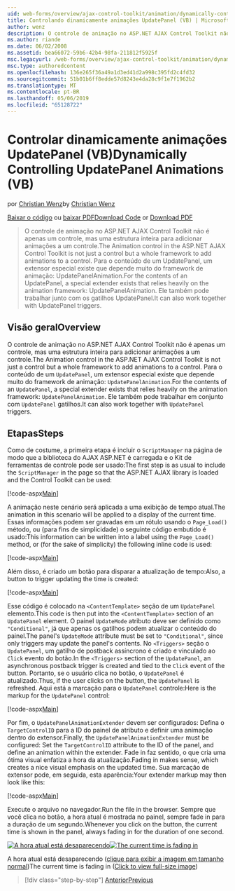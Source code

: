 ```yaml
---
uid: web-forms/overview/ajax-control-toolkit/animation/dynamically-controlling-updatepanel-animations-vb
title: Controlando dinamicamente animações UpdatePanel (VB) | Microsoft Docs
author: wenz
description: O controle de animação no ASP.NET AJAX Control Toolkit não é apenas um controle, mas uma estrutura inteira para adicionar animações a um controle. Para o conteúdo de um...
ms.author: riande
ms.date: 06/02/2008
ms.assetid: bea66072-59b6-42b4-98fa-211812f5925f
msc.legacyurl: /web-forms/overview/ajax-control-toolkit/animation/dynamically-controlling-updatepanel-animations-vb
msc.type: authoredcontent
ms.openlocfilehash: 136e265f36a49a1d3ed41d2a998c395fd2c4fd32
ms.sourcegitcommit: 51b01b6ff8edde57d8243e4da28c9f1e7f1962b2
ms.translationtype: MT
ms.contentlocale: pt-BR
ms.lasthandoff: 05/06/2019
ms.locfileid: "65128722"
---
```

# <a name="dynamically-controlling-updatepanel-animations-vb"></a><span data-ttu-id="6f6aa-104">Controlar dinamicamente animações UpdatePanel (VB)</span><span class="sxs-lookup"><span data-stu-id="6f6aa-104">Dynamically Controlling UpdatePanel Animations (VB)</span></span>

<span data-ttu-id="6f6aa-105">por [Christian Wenz](https://github.com/wenz)</span><span class="sxs-lookup"><span data-stu-id="6f6aa-105">by [Christian Wenz](https://github.com/wenz)</span></span>

<span data-ttu-id="6f6aa-106">[Baixar o código](http://download.microsoft.com/download/9/3/f/93f8daea-bebd-4821-833b-95205389c7d0/UpdatePanelAnimation2.vb.zip) ou [baixar PDF](http://download.microsoft.com/download/b/6/a/b6ae89ee-df69-4c87-9bfb-ad1eb2b23373/updatepanelanimation2VB.pdf)</span><span class="sxs-lookup"><span data-stu-id="6f6aa-106">[Download Code](http://download.microsoft.com/download/9/3/f/93f8daea-bebd-4821-833b-95205389c7d0/UpdatePanelAnimation2.vb.zip) or [Download PDF](http://download.microsoft.com/download/b/6/a/b6ae89ee-df69-4c87-9bfb-ad1eb2b23373/updatepanelanimation2VB.pdf)</span></span>

> <span data-ttu-id="6f6aa-107">O controle de animação no ASP.NET AJAX Control Toolkit não é apenas um controle, mas uma estrutura inteira para adicionar animações a um controle.</span><span class="sxs-lookup"><span data-stu-id="6f6aa-107">The Animation control in the ASP.NET AJAX Control Toolkit is not just a control but a whole framework to add animations to a control.</span></span> <span data-ttu-id="6f6aa-108">Para o conteúdo de um UpdatePanel, um extensor especial existe que depende muito do framework de animação: UpdatePanelAnimation.</span><span class="sxs-lookup"><span data-stu-id="6f6aa-108">For the contents of an UpdatePanel, a special extender exists that relies heavily on the animation framework: UpdatePanelAnimation.</span></span> <span data-ttu-id="6f6aa-109">Ele também pode trabalhar junto com os gatilhos UpdatePanel.</span><span class="sxs-lookup"><span data-stu-id="6f6aa-109">It can also work together with UpdatePanel triggers.</span></span>

## <a name="overview"></a><span data-ttu-id="6f6aa-110">Visão geral</span><span class="sxs-lookup"><span data-stu-id="6f6aa-110">Overview</span></span>

<span data-ttu-id="6f6aa-111">O controle de animação no ASP.NET AJAX Control Toolkit não é apenas um controle, mas uma estrutura inteira para adicionar animações a um controle.</span><span class="sxs-lookup"><span data-stu-id="6f6aa-111">The Animation control in the ASP.NET AJAX Control Toolkit is not just a control but a whole framework to add animations to a control.</span></span> <span data-ttu-id="6f6aa-112">Para o conteúdo de um `UpdatePanel`, um extensor especial existe que depende muito do framework de animação: `UpdatePanelAnimation`.</span><span class="sxs-lookup"><span data-stu-id="6f6aa-112">For the contents of an `UpdatePanel`, a special extender exists that relies heavily on the animation framework: `UpdatePanelAnimation`.</span></span> <span data-ttu-id="6f6aa-113">Ele também pode trabalhar em conjunto com `UpdatePanel` gatilhos.</span><span class="sxs-lookup"><span data-stu-id="6f6aa-113">It can also work together with `UpdatePanel` triggers.</span></span>

## <a name="steps"></a><span data-ttu-id="6f6aa-114">Etapas</span><span class="sxs-lookup"><span data-stu-id="6f6aa-114">Steps</span></span>

<span data-ttu-id="6f6aa-115">Como de costume, a primeira etapa é incluir o `ScriptManager` na página de modo que a biblioteca do AJAX ASP.NET é carregada e o Kit de ferramentas de controle pode ser usado:</span><span class="sxs-lookup"><span data-stu-id="6f6aa-115">The first step is as usual to include the `ScriptManager` in the page so that the ASP.NET AJAX library is loaded and the Control Toolkit can be used:</span></span>

[!code-aspx[Main](dynamically-controlling-updatepanel-animations-vb/samples/sample1.aspx)]

<span data-ttu-id="6f6aa-116">A animação neste cenário será aplicada a uma exibição de tempo atual.</span><span class="sxs-lookup"><span data-stu-id="6f6aa-116">The animation in this scenario will be applied to a display of the current time.</span></span> <span data-ttu-id="6f6aa-117">Essas informações podem ser gravadas em um rótulo usando o `Page_Load()` método, ou (para fins de simplicidade) o seguinte código embutido é usado:</span><span class="sxs-lookup"><span data-stu-id="6f6aa-117">This information can be written into a label using the `Page_Load()` method, or (for the sake of simplicity) the following inline code is used:</span></span>

[!code-aspx[Main](dynamically-controlling-updatepanel-animations-vb/samples/sample2.aspx)]

<span data-ttu-id="6f6aa-118">Além disso, é criado um botão para disparar a atualização de tempo:</span><span class="sxs-lookup"><span data-stu-id="6f6aa-118">Also, a button to trigger updating the time is created:</span></span>

[!code-aspx[Main](dynamically-controlling-updatepanel-animations-vb/samples/sample3.aspx)]

<span data-ttu-id="6f6aa-119">Esse código é colocado na `<ContentTemplate>` seção de um `UpdatePanel` elemento.</span><span class="sxs-lookup"><span data-stu-id="6f6aa-119">This code is then put into the `<ContentTemplate>` section of an `UpdatePanel` element.</span></span> <span data-ttu-id="6f6aa-120">O painel `UpdateMode` atributo deve ser definido como `"Conditional"`, já que apenas os gatilhos podem atualizar o conteúdo do painel.</span><span class="sxs-lookup"><span data-stu-id="6f6aa-120">The panel's `UpdateMode` attribute must be set to `"Conditional"`, since only triggers may update the panel's contents.</span></span> <span data-ttu-id="6f6aa-121">No `<Triggers>` seção o `UpdatePanel`, um gatilho de postback assíncrono é criado e vinculado ao `Click` evento do botão.</span><span class="sxs-lookup"><span data-stu-id="6f6aa-121">In the `<Triggers>` section of the `UpdatePanel`, an asynchronous postback trigger is created and tied to the `Click` event of the button.</span></span> <span data-ttu-id="6f6aa-122">Portanto, se o usuário clica no botão, o `UpdatePanel` é atualizado.</span><span class="sxs-lookup"><span data-stu-id="6f6aa-122">Thus, if the user clicks on the button, the `UpdatePanel` is refreshed.</span></span> <span data-ttu-id="6f6aa-123">Aqui está a marcação para o `UpdatePanel` controle:</span><span class="sxs-lookup"><span data-stu-id="6f6aa-123">Here is the markup for the `UpdatePanel` control:</span></span>

[!code-aspx[Main](dynamically-controlling-updatepanel-animations-vb/samples/sample4.aspx)]

<span data-ttu-id="6f6aa-124">Por fim, o `UpdatePanelAnimationExtender` devem ser configurados: Defina o `TargetControlID` para a ID do painel de atributo e definir uma animação dentro do extensor.</span><span class="sxs-lookup"><span data-stu-id="6f6aa-124">Finally, the `UpdatePanelAnimationExtender` must be configured: Set the `TargetControlID` attribute to the ID of the panel, and define an animation within the extender.</span></span> <span data-ttu-id="6f6aa-125">Fade in faz sentido, o que cria uma ótima visual enfatiza a hora da atualização.</span><span class="sxs-lookup"><span data-stu-id="6f6aa-125">Fading in makes sense, which creates a nice visual emphasis on the updated time.</span></span> <span data-ttu-id="6f6aa-126">Sua marcação de extensor pode, em seguida, esta aparência:</span><span class="sxs-lookup"><span data-stu-id="6f6aa-126">Your extender markup may then look like this:</span></span>

[!code-aspx[Main](dynamically-controlling-updatepanel-animations-vb/samples/sample5.aspx)]

<span data-ttu-id="6f6aa-127">Execute o arquivo no navegador.</span><span class="sxs-lookup"><span data-stu-id="6f6aa-127">Run the file in the browser.</span></span> <span data-ttu-id="6f6aa-128">Sempre que você clica no botão, a hora atual é mostrada no painel, sempre fade in para a duração de um segundo.</span><span class="sxs-lookup"><span data-stu-id="6f6aa-128">Whenever you click on the button, the current time is shown in the panel, always fading in for the duration of one second.</span></span>

<span data-ttu-id="6f6aa-129">[![A hora atual está desaparecendo](dynamically-controlling-updatepanel-animations-vb/_static/image2.png)](dynamically-controlling-updatepanel-animations-vb/_static/image1.png)</span><span class="sxs-lookup"><span data-stu-id="6f6aa-129">[![The current time is fading in](dynamically-controlling-updatepanel-animations-vb/_static/image2.png)](dynamically-controlling-updatepanel-animations-vb/_static/image1.png)</span></span>

<span data-ttu-id="6f6aa-130">A hora atual está desaparecendo ([clique para exibir a imagem em tamanho normal](dynamically-controlling-updatepanel-animations-vb/_static/image3.png))</span><span class="sxs-lookup"><span data-stu-id="6f6aa-130">The current time is fading in ([Click to view full-size image](dynamically-controlling-updatepanel-animations-vb/_static/image3.png))</span></span>

> [!div class="step-by-step"]
> [<span data-ttu-id="6f6aa-131">Anterior</span><span class="sxs-lookup"><span data-stu-id="6f6aa-131">Previous</span></span>](animating-an-updatepanel-control-vb.md)
